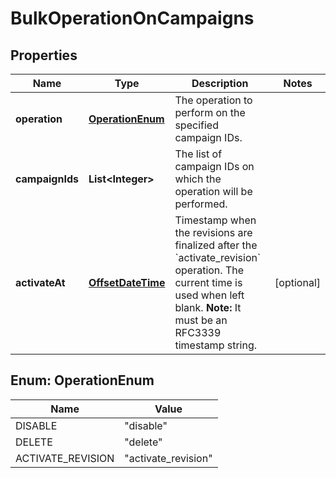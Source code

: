 

# BulkOperationOnCampaigns

## Properties

Name | Type | Description | Notes
------------ | ------------- | ------------- | -------------
**operation** | [**OperationEnum**](#OperationEnum) | The operation to perform on the specified campaign IDs.  | 
**campaignIds** | **List&lt;Integer&gt;** | The list of campaign IDs on which the operation will be performed. | 
**activateAt** | [**OffsetDateTime**](OffsetDateTime.md) | Timestamp when the revisions are finalized after the &#x60;activate_revision&#x60; operation. The current time is used when left blank.  **Note:** It must be an RFC3339 timestamp string.  |  [optional]



## Enum: OperationEnum

Name | Value
---- | -----
DISABLE | &quot;disable&quot;
DELETE | &quot;delete&quot;
ACTIVATE_REVISION | &quot;activate_revision&quot;




